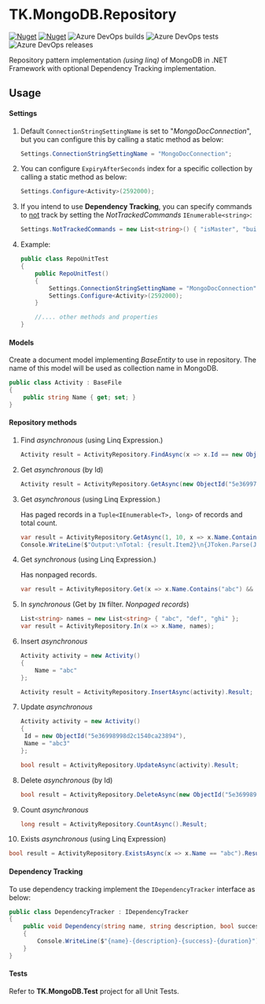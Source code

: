 # TK.MongoDB.Repository
[![Nuget](https://img.shields.io/nuget/v/TK.MongoDB.Repository)](https://www.nuget.org/packages/TK.MongoDB.Repository) 
[![Nuget](https://img.shields.io/nuget/dt/TK.MongoDB.Repository)](https://www.nuget.org/packages/TK.MongoDB.Repository)
![Azure DevOps builds](https://img.shields.io/azure-devops/build/tallalkazmi/79c589e2-20be-4ad6-9b5a-90be5ddc7916/2) 
![Azure DevOps tests](https://img.shields.io/azure-devops/tests/tallalkazmi/79c589e2-20be-4ad6-9b5a-90be5ddc7916/2) 
![Azure DevOps releases](https://img.shields.io/azure-devops/release/tallalkazmi/79c589e2-20be-4ad6-9b5a-90be5ddc7916/2/2)

Repository pattern implementation *(using linq)* of MongoDB in .NET Framework with optional Dependency Tracking implementation.

## Usage
#### Settings

1. Default `ConnectionStringSettingName` is set to "*MongoDocConnection*", but you can configure this by calling a static method as below:

    ```c#
    Settings.ConnectionStringSettingName = "MongoDocConnection";
    ```

2. You can configure `ExpiryAfterSeconds` index for a specific collection by calling a static method as below:

    ```c#
    Settings.Configure<Activity>(2592000);
    ```

3. If you intend to use **Dependency Tracking**, you can specify commands to <u>not</u> track by setting the *NotTrackedCommands* `IEnumerable<string>`:

   ```c#
   Settings.NotTrackedCommands = new List<string>() { "isMaster", "buildInfo", "getLastError", "saslStart", "saslContinue" };
   ```

4. Example:

    ```c#
    public class RepoUnitTest
    {
        public RepoUnitTest()
        {
            Settings.ConnectionStringSettingName = "MongoDocConnection";
            Settings.Configure<Activity>(2592000);
        }

        //.... other methods and properties
    }
    ```

#### Models

Create a document model implementing $BaseEntity$ to use in repository. The name of this model will be used as collection name in MongoDB.

```c#
public class Activity : BaseFile
{
    public string Name { get; set; }
}
```

#### Repository methods

1. Find *asynchronous* (using Linq Expression.)

   ```c#
   Activity result = ActivityRepository.FindAsync(x => x.Id == new ObjectId("5e36997898d2c15a400f8968")).Result;
   ```
   
2. Get *asynchronous* (by Id)

   ```c#
   Activity result = ActivityRepository.GetAsync(new ObjectId("5e36997898d2c15a400f8968")).Result;
   ```
   
3. Get *asynchronous* (using Linq Expression.)

   Has paged records in a `Tuple<IEnumerable<T>, long>` of records and total count.
   
   ```c#
   var result = ActivityRepository.GetAsync(1, 10, x => x.Name.Contains("abc") && x.Deleted == false).Result;
   Console.WriteLine($"Output:\nTotal: {result.Item2}\n{JToken.Parse(JsonConvert.SerializeObject(result.Item1)).ToString(Formatting.Indented)}");
   ```
   
4. Get *synchronous* (using Linq Expression.)

   Has nonpaged records.

   ```c#
   var result = ActivityRepository.Get(x => x.Name.Contains("abc") && x.Deleted == false);
   ```

5. In *synchronous*  (Get by `IN` filter. *Nonpaged records*)

   ```c#
   List<string> names = new List<string> { "abc", "def", "ghi" };
   var result = ActivityRepository.In(x => x.Name, names);
   ```

6. Insert *asynchronous* 

   ```c#
   Activity activity = new Activity()
   {
       Name = "abc"
   };
   
   Activity result = ActivityRepository.InsertAsync(activity).Result;
   ```

7. Update *asynchronous* 

   ```c#
   Activity activity = new Activity()
   {
   	Id = new ObjectId("5e36998998d2c1540ca23894"),
   	Name = "abc3"
   };
   
   bool result = ActivityRepository.UpdateAsync(activity).Result;
   ```

8. Delete *asynchronous* (by Id)

   ```c#
   bool result = ActivityRepository.DeleteAsync(new ObjectId("5e36998998d2c1540ca23894")).Result;
   ```

9. Count *asynchronous* 

   ```c#
   long result = ActivityRepository.CountAsync().Result;
   ```

10. Exists *asynchronous* (using Linq Expression)

   ```c#
   bool result = ActivityRepository.ExistsAsync(x => x.Name == "abc").Result;
   ```

#### Dependency Tracking

To use dependency tracking implement the `IDependencyTracker` interface as below:

```c#
public class DependencyTracker : IDependencyTracker
{
	public void Dependency(string name, string description, bool success, TimeSpan duration)
    {
    	Console.WriteLine($"{name}-{description}-{success}-{duration}");
    }
}
```

#### Tests

Refer to **TK.MongoDB.Test** project for all Unit Tests.
